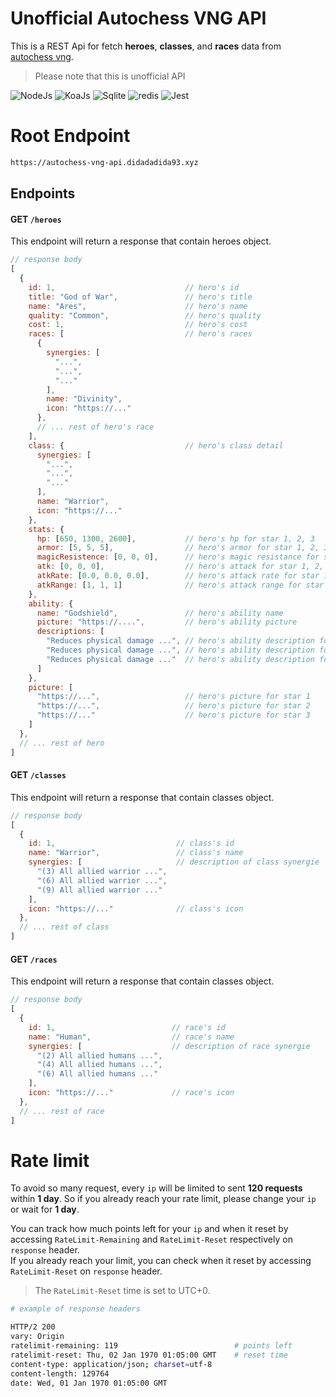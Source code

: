 # Unofficial Autochess VNG API
This is a REST Api for fetch **heroes**, **classes**, and **races** data from
[autochess vng](https://autochessvng.com).

> Please note that this is unofficial API

<div align="left">
<img src="https://img.shields.io/badge/Node.js-43853D?style=plastic&logo=node.js&logoColor=white" alt="NodeJs" />
<img src="https://img.shields.io/static/v1?message=KoaJs&color=black&style=plastic&label=&logo=typescript" alt="KoaJs" />
<img src="https://img.shields.io/badge/SQLite-07405E?style=plastic&logo=sqlite&logoColor=white" alt="Sqlite" />
<img src="https://img.shields.io/badge/redis-CC0000.svg?style=plastic&logo=redis&logoColor=white" alt="redis" />
<img src="https://img.shields.io/badge/Jest-C21325?style=plastic&logo=jest&logoColor=white" alt="Jest" />
</div>

# Root Endpoint
```md
https://autochess-vng-api.didadadida93.xyz
```

## Endpoints

#### GET `/heroes`
This endpoint will return a response that contain heroes object.
```js
// response body
[
  {
    id: 1,                             // hero's id
    title: "God of War",               // hero's title
    name: "Ares",                      // hero's name
    quality: "Common",                 // hero's quality
    cost: 1,                           // hero's cost
    races: [                           // hero's races
      {
        synergies: [
          "...",
          "...",
          "..."
        ],
        name: "Divinity",
        icon: "https://..."
      },
      // ... rest of hero's race
    ],
    class: {                           // hero's class detail
      synergies: [
        "...",
        "...",
        "..."
      ],
      name: "Warrior",
      icon: "https://..."
    },
    stats: {
      hp: [650, 1300, 2600],           // hero's hp for star 1, 2, 3
      armor: [5, 5, 5],                // hero's armor for star 1, 2, 3
      magicResistence: [0, 0, 0],      // hero's magic resistance for star 1, 2, 3
      atk: [0, 0, 0],                  // hero's attack for star 1, 2, 3
      atkRate: [0.0, 0.0, 0.0],        // hero's attack rate for star 1, 2, 3
      atkRange: [1, 1, 1]              // hero's attack range for star 1, 2, 3
    },
    ability: {
      name: "Godshield",               // hero's ability name
      picture: "https://....",         // hero's ability picture
      descriptions: [
        "Reduces physical damage ...", // hero's ability description for star 1
        "Reduces physical damage ...", // hero's ability description for star 2
        "Reduces physical damage ..."  // hero's ability description for star 3
      ]
    },
    picture: [
      "https://...",                   // hero's picture for star 1
      "https://...",                   // hero's picture for star 2
      "https://..."                    // hero's picture for star 3
    ]
  },
  // ... rest of hero
]
```

#### GET `/classes`
This endpoint will return a response that contain classes object.
```js
// response body
[
  {
    id: 1,                           // class's id
    name: "Warrior",                 // class's name
    synergies: [                     // description of class synergie
      "(3) All allied warrior ...",
      "(6) All allied warrior ...",
      "(9) All allied warrior ..."
    ],
    icon: "https://..."              // class's icon
  },
  // ... rest of class
]
```

#### GET `/races`
This endpoint will return a response that contain classes object.
```js
// response body
[
  {
    id: 1,                          // race's id
    name: "Human",                  // race's name
    synergies: [                    // description of race synergie
      "(2) All allied humans ...",
      "(4) All allied humans ...",
      "(6) All allied humans ..."
    ],
    icon: "https://..."             // race's icon
  },
  // ... rest of race
]
```

# Rate limit
To avoid so many request, every `ip` will be limited to sent **120 requests** within **1 day**.
So if you already reach your rate limit, please change your `ip` or wait for **1 day**.

You can track how much points left for your `ip` and when it reset by accessing `RateLimit-Remaining` and `RateLimit-Reset` respectively on `response` header.  
If you already reach your limit, you can check when it reset by accessing `RateLimit-Reset` on `response` header.
> The `RateLimit-Reset` time is set to UTC+0.

```bash
# example of response headers

HTTP/2 200
vary: Origin
ratelimit-remaining: 119                          # points left
ratelimit-reset: Thu, 02 Jan 1970 01:05:00 GMT    # reset time
content-type: application/json; charset=utf-8
content-length: 129764
date: Wed, 01 Jan 1970 01:05:00 GMT
```
